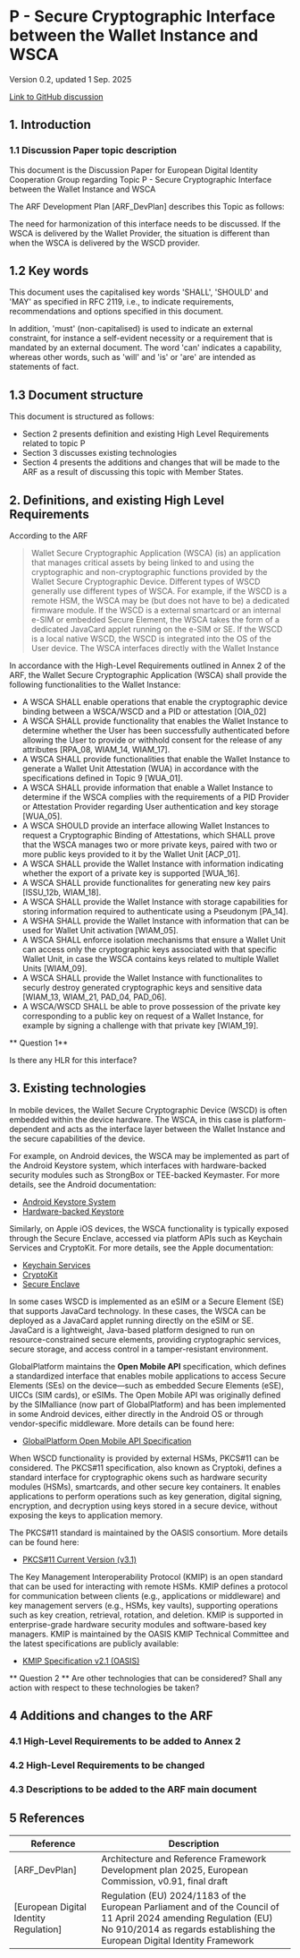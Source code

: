 # P - Secure Cryptographic Interface between the Wallet Instance and WSCA

Version 0.2, updated 1 Sep. 2025

[Link to GitHub discussion](https://github.com/eu-digital-identity-wallet/eudi-doc-architecture-and-reference-framework/discussions/578)

## 1. Introduction

### 1.1 Discussion Paper topic description

This document is the Discussion Paper for European Digital Identity Cooperation Group regarding
Topic P - Secure Cryptographic Interface between the Wallet Instance and WSCA

The ARF Development Plan [ARF_DevPlan] describes this Topic as follows:

The need for harmonization of this interface needs to be discussed. If the WSCA is 
delivered by the Wallet Provider, the situation is different than when the WSCA is delivered by 
the WSCD provider.


## 1.2 Key words

This document uses the capitalised key words 'SHALL', 'SHOULD' and 'MAY' as
specified in RFC 2119, i.e., to indicate requirements, recommendations and
options specified in this document.

In addition, 'must' (non-capitalised) is used to indicate an external
constraint, for instance a self-evident necessity or a requirement that is
mandated by an external document. The word 'can' indicates a capability, whereas
other words, such as 'will' and 'is' or 'are' are intended as statements of
fact.

## 1.3 Document structure

This document is structured as follows:
- Section 2 presents definition and existing High Level Requirements related to
topic P
- Section 3 discusses existing technologies
- Section 4 presents the additions and changes that will be made to the ARF as 
a result of discussing this topic with Member States.

## 2. Definitions,  and existing High Level Requirements 
According to the ARF 

> Wallet Secure Cryptographic Application (WSCA) (is) an application that manages 
critical assets by being linked to and using the cryptographic and non-cryptographic 
functions provided by the Wallet Secure Cryptographic Device. Different types of 
WSCD generally use different types of WSCA. For example, if the WSCD is a remote 
HSM, the WSCA may be (but does not have to be) a dedicated firmware module. If the
WSCD is a external smartcard or an internal e-SIM or embedded Secure Element, 
the WSCA takes the form of a dedicated JavaCard applet running on the e-SIM or SE. 
If the WSCD is a local native WSCD, the WSCD is integrated into the OS of the User device. 
The WSCA interfaces directly with the Wallet Instance

In accordance with the High-Level Requirements outlined in Annex 2 of the ARF, the Wallet 
Secure Cryptographic Application (WSCA) shall provide the following functionalities to the 
Wallet Instance:

- A WSCA SHALL enable operations that enable the cryptographic device binding between a WSCA/WSCD
and a PID or attestation [OIA_02]
- A WSCA SHALL provide functionality that enables the Wallet Instance to determine 
whether the User has been successfully authenticated before allowing the User to provide 
or withhold consent for the release of any attributes [RPA_08, WIAM_14, WIAM_17].
- A WSCA SHALL provide functionalities that enable the Wallet Instance to generate a 
Wallet Unit Attestation (WUA) in accordance with the specifications defined in Topic 9 [WUA_01].
- A WSCA SHALL provide information that enable a Wallet Instance to determine if
the WSCA complies with the requirements of a PID Provider or Attestation Provider regarding 
User authentication and key storage [WUA_05].
- A WSCA SHOULD provide an interface allowing Wallet Instances to request a Cryptographic 
Binding of Attestations, which SHALL prove that the WSCA manages two or more private keys, 
paired with two or more public keys provided to it by the Wallet Unit [ACP_01].
- A WSCA SHALL provide the Wallet Instance with information indicating whether the export 
of a private key is supported [WUA_16].
- A WSCA SHALL provide functionalites for generating new key pairs [ISSU_12b, WIAM_18].
- A WSCA SHALL provide the Wallet Instance with storage capabilities for storing information 
required to authenticate using a Pseudonym [PA_14].
- A WSHA SHALL provide the Wallet Instance with information that can be used for Wallet
Unit activation [WIAM_05].
- A WSCA SHALL enforce isolation mechanisms that ensure a Wallet Unit can access only 
the cryptographic keys associated with that specific Wallet Unit, in case the WSCA contains keys 
related to multiple Wallet Units [WIAM_09]. 
- A WSCA SHALL provide the Wallet Instance with functionalites to securly destroy 
generated cryptographic keys and sensitive data [WIAM_13, WIAM_21, PAD_04, PAD_06]. 
- A WSCA/WSCD SHALL be able to prove possession of the private key corresponding to a 
 public key on request of a Wallet Instance, for example by signing a challenge with that 
 private key [WIAM_19].

** Question 1**

Is there any HLR for this interface?

## 3. Existing technologies

In mobile devices, the Wallet Secure Cryptographic Device (WSCD) is often embedded within 
the device hardware. The WSCA, in this case is platform-dependent and acts as the interface 
layer between the Wallet Instance and the secure capabilities of the device.

For example, on Android devices, the WSCA may be implemented as part of the Android
Keystore system, which interfaces with hardware-backed security modules such as StrongBox 
or TEE-backed Keymaster. For more details, see the Android documentation:

- [Android Keystore System](https://developer.android.com/training/articles/keystore)
- [Hardware-backed Keystore](https://source.android.com/docs/security/features/keystore)

Similarly, on Apple iOS devices, the WSCA functionality is typically exposed through the 
Secure Enclave, accessed via platform APIs such as Keychain Services and CryptoKit. 
For more details, see the Apple documentation:

- [Keychain Services](https://developer.apple.com/documentation/security/keychain_services)
- [CryptoKit](hhttps://developer.apple.com/documentation/cryptokit)
- [Secure Enclave](https://developer.apple.com/documentation/security/protecting-keys-with-the-secure-enclave)

In some cases WSCD is implemented as an eSIM or a Secure Element (SE) that supports JavaCard technology. 
In these cases, the WSCA can be deployed as a JavaCard applet running directly on the eSIM or SE. 
JavaCard is a lightweight, Java-based platform designed to run on resource-constrained secure elements, 
providing cryptographic services, secure storage, and access control in a tamper-resistant environment.

GlobalPlatform maintains the **Open Mobile API** specification, which defines a standardized interface that 
enables mobile applications to access Secure Elements (SEs) on the device—such as embedded Secure Elements (eSE), 
UICCs (SIM cards), or eSIMs. The Open Mobile API was originally defined by the SIMalliance (now part of 
GlobalPlatform) and has been implemented in some Android devices, either directly in the Android OS or 
through vendor-specific middleware. More details can be found here:

- [GlobalPlatform Open Mobile API Specification](https://globalplatform.org/specs-library/open-mobile-api-specification/)

When WSCD functionality is provided by external HSMs, PKCS#11 can be considered.
The PKCS#11 specification, also known as Cryptoki, defines a standard interface for cryptographic 
okens such as hardware security modules (HSMs), smartcards, and other secure key containers. 
It enables applications to perform operations such as key generation, digital signing, 
encryption, and decryption using keys stored in a secure device, without exposing the 
keys to application memory. 

The PKCS#11 standard is maintained by the OASIS consortium. More details can be found here:

- [PKCS#11 Current Version (v3.1)](https://docs.oasis-open.org/pkcs11/pkcs11-spec/v3.1/os/pkcs11-spec-v3.1-os.html)

The Key Management Interoperability Protocol (KMIP) is an open standard that can be used 
for interacting with remote HSMs. KMIP defines a protocol for communication between 
clients (e.g., applications or middleware) and key management servers (e.g., HSMs, key vaults), 
supporting operations such as key creation, retrieval, rotation, and deletion.
KMIP is  supported in enterprise-grade hardware security modules and software-based key managers. 
KMIP is maintained by the OASIS KMIP Technical Committee and the latest specifications are publicly available:

- [KMIP Specification v2.1 (OASIS)](https://docs.oasis-open.org/kmip/kmip-spec/v2.1/os/kmip-spec-v2.1-os.html)


** Question 2 **
Are other technologies that can be considered? Shall any action with respect to these
technologies be taken?


## 4 Additions and changes to the ARF



### 4.1 High-Level Requirements to be added to Annex 2



### 4.2 High-Level Requirements to be changed


### 4.3 Descriptions to be added to the ARF main document

## 5 References

| Reference | Description |
| --- | --- |
| [ARF_DevPlan] | Architecture and Reference Framework Development plan 2025, European Commission, v0.91, final draft |
| [European Digital Identity Regulation] | Regulation (EU) 2024/1183 of the European Parliament and of the Council of 11 April 2024 amending Regulation (EU) No 910/2014 as regards establishing the European Digital Identity Framework |

